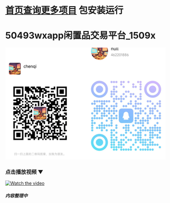 # [首页查询更多项目](https://github.com/GraduationProject-weixin) 包安装运行


# 50493wxapp闲置品交易平台_1509x

![picture](https://raw.githubusercontent.com/GraduationProject-springboot/.github/main/img/wx.png)

### 点击播放视频 ▼
[![Watch the video](https://i.sstatic.net/Vp2cE.png)]()


#####   内容整理中  












